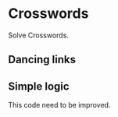 # Crosswords  
Solve Crosswords.  
## Dancing links  
## Simple logic  
This code need to be improved.
